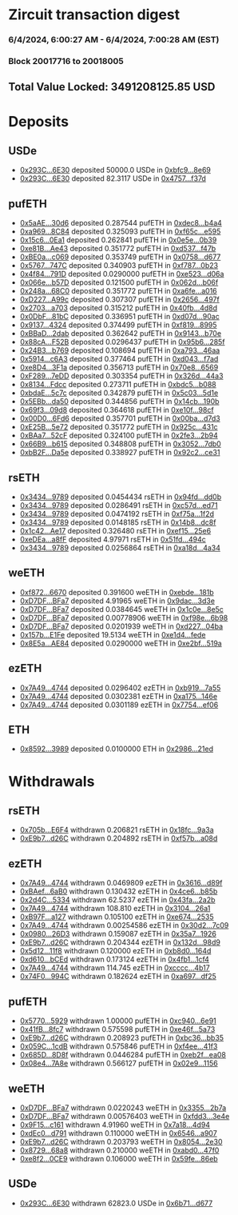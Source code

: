 # Zircuit transaction digest
### 6/4/2024, 6:00:27 AM - 6/4/2024, 7:00:28 AM (EST)
### Block 20017716 to 20018005

## Total Value Locked: 3491208125.85 USD

# Deposits
## USDe
- [0x293C...6E30](https://etherscan.io/address/0x293C6937D8D82e05B01335F7B33FBA0c8e256E30) deposited 50000.0 USDe in [0xbfc9...8e69](https://etherscan.io/tx/0x293C6937D8D82e05B01335F7B33FBA0c8e256E30)
- [0x293C...6E30](https://etherscan.io/address/0x293C6937D8D82e05B01335F7B33FBA0c8e256E30) deposited 82.3117 USDe in [0x4757...f37d](https://etherscan.io/tx/0x293C6937D8D82e05B01335F7B33FBA0c8e256E30)
## pufETH
- [0x5aAE...30d6](https://etherscan.io/address/0x5aAED5229Ea58fF9050A7F8930203E02343130d6) deposited 0.287544 pufETH in [0xdec8...b4a4](https://etherscan.io/tx/0x5aAED5229Ea58fF9050A7F8930203E02343130d6)
- [0xa969...8C84](https://etherscan.io/address/0xa969155ecf544F34162B9b716faDfd5E76ff8C84) deposited 0.325093 pufETH in [0xf65c...e595](https://etherscan.io/tx/0xa969155ecf544F34162B9b716faDfd5E76ff8C84)
- [0x15c6...0Ea1](https://etherscan.io/address/0x15c6329A7AA7F657a023B2201eFc38e9f0D70Ea1) deposited 0.262841 pufETH in [0x0e5e...0b39](https://etherscan.io/tx/0x15c6329A7AA7F657a023B2201eFc38e9f0D70Ea1)
- [0xe81B...Ae43](https://etherscan.io/address/0xe81B75666127f781825ae8d5Bff70d045129Ae43) deposited 0.351772 pufETH in [0xd537...f47b](https://etherscan.io/tx/0xe81B75666127f781825ae8d5Bff70d045129Ae43)
- [0xBE0a...c069](https://etherscan.io/address/0xBE0ac3a21819dE6bf49B983b6e13Db4F6563c069) deposited 0.353749 pufETH in [0x0758...d677](https://etherscan.io/tx/0xBE0ac3a21819dE6bf49B983b6e13Db4F6563c069)
- [0x5767...747C](https://etherscan.io/address/0x57678BD614524A3d960aC2112eAeFa277847747C) deposited 0.340903 pufETH in [0xf787...0b23](https://etherscan.io/tx/0x57678BD614524A3d960aC2112eAeFa277847747C)
- [0x4f84...791D](https://etherscan.io/address/0x4f848E7FC4679f3f89e6215ED8c2CC2e28e5791D) deposited 0.0290000 pufETH in [0xe523...d06a](https://etherscan.io/tx/0x4f848E7FC4679f3f89e6215ED8c2CC2e28e5791D)
- [0x066e...b57D](https://etherscan.io/address/0x066e262465033b88DA26ebcf000Df5E3Cb24b57D) deposited 0.121500 pufETH in [0x062d...b06f](https://etherscan.io/tx/0x066e262465033b88DA26ebcf000Df5E3Cb24b57D)
- [0x248a...68C0](https://etherscan.io/address/0x248aF73eef6431A1e0414CE43b058196C34D68C0) deposited 0.351772 pufETH in [0xa6fe...a016](https://etherscan.io/tx/0x248aF73eef6431A1e0414CE43b058196C34D68C0)
- [0xD227...A99c](https://etherscan.io/address/0xD227a5e4aAadAe704CB2e1f2CA1CEf697796A99c) deposited 0.307307 pufETH in [0x2656...497f](https://etherscan.io/tx/0xD227a5e4aAadAe704CB2e1f2CA1CEf697796A99c)
- [0x2703...a703](https://etherscan.io/address/0x27036662Cb78A6fC4Eea97280e292B95Af8fa703) deposited 0.315212 pufETH in [0x40fb...4d8d](https://etherscan.io/tx/0x27036662Cb78A6fC4Eea97280e292B95Af8fa703)
- [0x0DbF...81bC](https://etherscan.io/address/0x0DbF28971e1E66ae97d302f81b2416E7126381bC) deposited 0.336951 pufETH in [0xd07d...90ac](https://etherscan.io/tx/0x0DbF28971e1E66ae97d302f81b2416E7126381bC)
- [0x9137...4324](https://etherscan.io/address/0x9137c9E7437075c018F94f025AD51F5ee9504324) deposited 0.374499 pufETH in [0xf819...8995](https://etherscan.io/tx/0x9137c9E7437075c018F94f025AD51F5ee9504324)
- [0xBBaD...2dab](https://etherscan.io/address/0xBBaD7FBA4b417AC7f249e00abBF0058a5e1a2dab) deposited 0.362642 pufETH in [0x9143...b70e](https://etherscan.io/tx/0xBBaD7FBA4b417AC7f249e00abBF0058a5e1a2dab)
- [0x88cA...F52B](https://etherscan.io/address/0x88cAcbe7139907649F925150827ACB4444A2F52B) deposited 0.0296437 pufETH in [0x95b6...285f](https://etherscan.io/tx/0x88cAcbe7139907649F925150827ACB4444A2F52B)
- [0x24B3...b769](https://etherscan.io/address/0x24B33B15bBa2bF8e4a3589361115Cf7CBc48b769) deposited 0.108694 pufETH in [0xa793...46aa](https://etherscan.io/tx/0x24B33B15bBa2bF8e4a3589361115Cf7CBc48b769)
- [0x5914...c6A3](https://etherscan.io/address/0x59148232D5C32bEdfD749769a5d092895E88c6A3) deposited 0.377464 pufETH in [0xd043...f7ad](https://etherscan.io/tx/0x59148232D5C32bEdfD749769a5d092895E88c6A3)
- [0xe8D4...3F1a](https://etherscan.io/address/0xe8D4dF1C3579652d7E2D94BD792c1418F2153F1a) deposited 0.356713 pufETH in [0x70e8...6569](https://etherscan.io/tx/0xe8D4dF1C3579652d7E2D94BD792c1418F2153F1a)
- [0xF289...7eDD](https://etherscan.io/address/0xF289Bed113A7b1beffa92c91dd4346ccC8c37eDD) deposited 0.303354 pufETH in [0x326d...44a3](https://etherscan.io/tx/0xF289Bed113A7b1beffa92c91dd4346ccC8c37eDD)
- [0x8134...Fdcc](https://etherscan.io/address/0x81347aD6A264B05A6267d88d2491DF84Fc0fFdcc) deposited 0.273711 pufETH in [0xbdc5...b088](https://etherscan.io/tx/0x81347aD6A264B05A6267d88d2491DF84Fc0fFdcc)
- [0xbdaE...5c7c](https://etherscan.io/address/0xbdaEed93C9F5F6cB893E603AB144308d7b595c7c) deposited 0.342879 pufETH in [0x5c03...5d1e](https://etherscan.io/tx/0xbdaEed93C9F5F6cB893E603AB144308d7b595c7c)
- [0x5EBb...da50](https://etherscan.io/address/0x5EBb5fFB281370a358B4E3009Ce75ad62873da50) deposited 0.344856 pufETH in [0x14cb...190b](https://etherscan.io/tx/0x5EBb5fFB281370a358B4E3009Ce75ad62873da50)
- [0x69f3...09d8](https://etherscan.io/address/0x69f3851BAc11211278F8ac5aeFE572DEBD9409d8) deposited 0.364618 pufETH in [0xe10f...98cf](https://etherscan.io/tx/0x69f3851BAc11211278F8ac5aeFE572DEBD9409d8)
- [0x00D0...6Fd6](https://etherscan.io/address/0x00D07254b387aC2f872E67b3B415BD0bB7b16Fd6) deposited 0.357701 pufETH in [0x00ba...d7d3](https://etherscan.io/tx/0x00D07254b387aC2f872E67b3B415BD0bB7b16Fd6)
- [0xE25B...5e72](https://etherscan.io/address/0xE25Bb096177750b0602941d5B8370C573A6b5e72) deposited 0.351772 pufETH in [0x925c...431c](https://etherscan.io/tx/0xE25Bb096177750b0602941d5B8370C573A6b5e72)
- [0xBAa7...52cF](https://etherscan.io/address/0xBAa7944B2Aafa554e9F6E49Fba99c0BfdeA652cF) deposited 0.324100 pufETH in [0x2fe3...2b94](https://etherscan.io/tx/0xBAa7944B2Aafa554e9F6E49Fba99c0BfdeA652cF)
- [0x66B9...b615](https://etherscan.io/address/0x66B9750BD691E7ca7603A5A64b06Fa643152b615) deposited 0.348808 pufETH in [0x3052...7db0](https://etherscan.io/tx/0x66B9750BD691E7ca7603A5A64b06Fa643152b615)
- [0xbB2F...Da5e](https://etherscan.io/address/0xbB2F54EBeb28d9f64a01854aaec8297e0549Da5e) deposited 0.338927 pufETH in [0x92c2...ce31](https://etherscan.io/tx/0xbB2F54EBeb28d9f64a01854aaec8297e0549Da5e)
## rsETH
- [0x3434...9789](https://etherscan.io/address/0x34349c5569e7B846c3558961552D2202760A9789) deposited 0.0454434 rsETH in [0x94fd...dd0b](https://etherscan.io/tx/0x34349c5569e7B846c3558961552D2202760A9789)
- [0x3434...9789](https://etherscan.io/address/0x34349c5569e7B846c3558961552D2202760A9789) deposited 0.0286491 rsETH in [0xc57d...ed71](https://etherscan.io/tx/0x34349c5569e7B846c3558961552D2202760A9789)
- [0x3434...9789](https://etherscan.io/address/0x34349c5569e7B846c3558961552D2202760A9789) deposited 0.0474192 rsETH in [0xf75a...1f2d](https://etherscan.io/tx/0x34349c5569e7B846c3558961552D2202760A9789)
- [0x3434...9789](https://etherscan.io/address/0x34349c5569e7B846c3558961552D2202760A9789) deposited 0.0148185 rsETH in [0x14b8...dc8f](https://etherscan.io/tx/0x34349c5569e7B846c3558961552D2202760A9789)
- [0x1c42...Ae17](https://etherscan.io/address/0x1c42169Ad51742b300791aB4030baA0edF74Ae17) deposited 0.326480 rsETH in [0xef15...25e6](https://etherscan.io/tx/0x1c42169Ad51742b300791aB4030baA0edF74Ae17)
- [0xeDEa...a8fF](https://etherscan.io/address/0xeDEaCfA5f263dF3Ef8c150Bf2894AEc1eE87a8fF) deposited 4.97971 rsETH in [0x51fd...494c](https://etherscan.io/tx/0xeDEaCfA5f263dF3Ef8c150Bf2894AEc1eE87a8fF)
- [0x3434...9789](https://etherscan.io/address/0x34349c5569e7B846c3558961552D2202760A9789) deposited 0.0256864 rsETH in [0xa18d...4a34](https://etherscan.io/tx/0x34349c5569e7B846c3558961552D2202760A9789)
## weETH
- [0xf872...6670](https://etherscan.io/address/0xf87243b2D478546455d0d884d764377fD61E6670) deposited 0.391600 weETH in [0xebde...181b](https://etherscan.io/tx/0xf87243b2D478546455d0d884d764377fD61E6670)
- [0xD7DF...BFa7](https://etherscan.io/address/0xD7DF7E085214743530afF339aFC420c7c720BFa7) deposited 4.91965 weETH in [0x9dac...3d3e](https://etherscan.io/tx/0xD7DF7E085214743530afF339aFC420c7c720BFa7)
- [0xD7DF...BFa7](https://etherscan.io/address/0xD7DF7E085214743530afF339aFC420c7c720BFa7) deposited 0.0384645 weETH in [0x1c0e...8e5c](https://etherscan.io/tx/0xD7DF7E085214743530afF339aFC420c7c720BFa7)
- [0xD7DF...BFa7](https://etherscan.io/address/0xD7DF7E085214743530afF339aFC420c7c720BFa7) deposited 0.00778906 weETH in [0xf98e...6b98](https://etherscan.io/tx/0xD7DF7E085214743530afF339aFC420c7c720BFa7)
- [0xD7DF...BFa7](https://etherscan.io/address/0xD7DF7E085214743530afF339aFC420c7c720BFa7) deposited 0.0201939 weETH in [0xd227...04ba](https://etherscan.io/tx/0xD7DF7E085214743530afF339aFC420c7c720BFa7)
- [0x157b...E1Fe](https://etherscan.io/address/0x157b7def8E9d586b0F91aFE67129C1243B06E1Fe) deposited 19.5134 weETH in [0xe1d4...fede](https://etherscan.io/tx/0x157b7def8E9d586b0F91aFE67129C1243B06E1Fe)
- [0x8E5a...AE84](https://etherscan.io/address/0x8E5a4BBcA547929924252d52fF36f4dF24B3AE84) deposited 0.0290000 weETH in [0xe2bf...519a](https://etherscan.io/tx/0x8E5a4BBcA547929924252d52fF36f4dF24B3AE84)
## ezETH
- [0x7A49...4744](https://etherscan.io/address/0x7A493Be5c2ce014cD049Bf178a1ac0Db1B434744) deposited 0.0296402 ezETH in [0xb919...7a55](https://etherscan.io/tx/0x7A493Be5c2ce014cD049Bf178a1ac0Db1B434744)
- [0x7A49...4744](https://etherscan.io/address/0x7A493Be5c2ce014cD049Bf178a1ac0Db1B434744) deposited 0.0302381 ezETH in [0xa175...146e](https://etherscan.io/tx/0x7A493Be5c2ce014cD049Bf178a1ac0Db1B434744)
- [0x7A49...4744](https://etherscan.io/address/0x7A493Be5c2ce014cD049Bf178a1ac0Db1B434744) deposited 0.0301189 ezETH in [0x7754...ef06](https://etherscan.io/tx/0x7A493Be5c2ce014cD049Bf178a1ac0Db1B434744)
## ETH
- [0x8592...3989](https://etherscan.io/address/0x8592549C337e46D8efA3F205274203685c8D3989) deposited 0.0100000 ETH in [0x2986...21ed](https://etherscan.io/tx/0x8592549C337e46D8efA3F205274203685c8D3989)
# Withdrawals
## rsETH
- [0x705b...E6F4](https://etherscan.io/address/0x705b14423C98fb7924D5D768e0b933bAD6aeE6F4) withdrawn 0.206821 rsETH in [0x18fc...9a3a](https://etherscan.io/tx/0x705b14423C98fb7924D5D768e0b933bAD6aeE6F4)
- [0xE9b7...d26C](https://etherscan.io/address/0xE9b76BBa22C85163145e05B3EE897Ad8b2EDd26C) withdrawn 0.204892 rsETH in [0xf57b...a08d](https://etherscan.io/tx/0xE9b76BBa22C85163145e05B3EE897Ad8b2EDd26C)
## ezETH
- [0x7A49...4744](https://etherscan.io/address/0x7A493Be5c2ce014cD049Bf178a1ac0Db1B434744) withdrawn 0.0469809 ezETH in [0x3616...d89f](https://etherscan.io/tx/0x7A493Be5c2ce014cD049Bf178a1ac0Db1B434744)
- [0xBAef...6aB0](https://etherscan.io/address/0xBAef6bdA5AFFB768308A339538551F7838Ab6aB0) withdrawn 0.130432 ezETH in [0x4ce6...b85b](https://etherscan.io/tx/0xBAef6bdA5AFFB768308A339538551F7838Ab6aB0)
- [0x2d4C...5334](https://etherscan.io/address/0x2d4C0f33402C9b6F4aD6f70718D22Da2D4225334) withdrawn 62.5237 ezETH in [0x43fa...2a2b](https://etherscan.io/tx/0x2d4C0f33402C9b6F4aD6f70718D22Da2D4225334)
- [0x7A49...4744](https://etherscan.io/address/0x7A493Be5c2ce014cD049Bf178a1ac0Db1B434744) withdrawn 108.810 ezETH in [0x3104...26a1](https://etherscan.io/tx/0x7A493Be5c2ce014cD049Bf178a1ac0Db1B434744)
- [0xB97F...a127](https://etherscan.io/address/0xB97F61a187A5704e6f7096CDab32B386b046a127) withdrawn 0.105100 ezETH in [0xe674...2535](https://etherscan.io/tx/0xB97F61a187A5704e6f7096CDab32B386b046a127)
- [0x7A49...4744](https://etherscan.io/address/0x7A493Be5c2ce014cD049Bf178a1ac0Db1B434744) withdrawn 0.00254586 ezETH in [0x30d2...7c09](https://etherscan.io/tx/0x7A493Be5c2ce014cD049Bf178a1ac0Db1B434744)
- [0x0980...26D3](https://etherscan.io/address/0x09804d40681333404951d6549c54e6Ae9a0326D3) withdrawn 0.159087 ezETH in [0x35a7...1926](https://etherscan.io/tx/0x09804d40681333404951d6549c54e6Ae9a0326D3)
- [0xE9b7...d26C](https://etherscan.io/address/0xE9b76BBa22C85163145e05B3EE897Ad8b2EDd26C) withdrawn 0.204344 ezETH in [0x132d...98d9](https://etherscan.io/tx/0xE9b76BBa22C85163145e05B3EE897Ad8b2EDd26C)
- [0x5d12...11f8](https://etherscan.io/address/0x5d12a99c8f632f8857be36Bd08eDA7993AD811f8) withdrawn 0.120000 ezETH in [0xb8d0...164d](https://etherscan.io/tx/0x5d12a99c8f632f8857be36Bd08eDA7993AD811f8)
- [0xd610...bCEd](https://etherscan.io/address/0xd6109BE8d5DCF38eA21dd50DEE2d4D5c77d2bCEd) withdrawn 0.173124 ezETH in [0x4fb1...1cf4](https://etherscan.io/tx/0xd6109BE8d5DCF38eA21dd50DEE2d4D5c77d2bCEd)
- [0x7A49...4744](https://etherscan.io/address/0x7A493Be5c2ce014cD049Bf178a1ac0Db1B434744) withdrawn 114.745 ezETH in [0xcccc...4b17](https://etherscan.io/tx/0x7A493Be5c2ce014cD049Bf178a1ac0Db1B434744)
- [0x74F0...994C](https://etherscan.io/address/0x74F0D605335a43Bfd406105E2C29927f2fAA994C) withdrawn 0.182624 ezETH in [0xa697...df25](https://etherscan.io/tx/0x74F0D605335a43Bfd406105E2C29927f2fAA994C)
## pufETH
- [0x5770...5929](https://etherscan.io/address/0x5770dF97D9Bcb51e7d01c2F658A341d9283f5929) withdrawn 1.00000 pufETH in [0xc940...6e91](https://etherscan.io/tx/0x5770dF97D9Bcb51e7d01c2F658A341d9283f5929)
- [0x41fB...8fc7](https://etherscan.io/address/0x41fB6c7FF32b3C193eeD43AeE6c1af0391A88fc7) withdrawn 0.575598 pufETH in [0xe46f...5a73](https://etherscan.io/tx/0x41fB6c7FF32b3C193eeD43AeE6c1af0391A88fc7)
- [0xE9b7...d26C](https://etherscan.io/address/0xE9b76BBa22C85163145e05B3EE897Ad8b2EDd26C) withdrawn 0.208923 pufETH in [0xbc36...bb35](https://etherscan.io/tx/0xE9b76BBa22C85163145e05B3EE897Ad8b2EDd26C)
- [0x059C...1cdB](https://etherscan.io/address/0x059C1095Ebd5DA7103C2AdF6E382830BFBa91cdB) withdrawn 0.575846 pufETH in [0xf4ee...41f3](https://etherscan.io/tx/0x059C1095Ebd5DA7103C2AdF6E382830BFBa91cdB)
- [0x685D...8D8f](https://etherscan.io/address/0x685Da7FBD31eBf68F7b6F42582D83e12a2688D8f) withdrawn 0.0446284 pufETH in [0xeb2f...ea08](https://etherscan.io/tx/0x685Da7FBD31eBf68F7b6F42582D83e12a2688D8f)
- [0x08e4...7A8e](https://etherscan.io/address/0x08e4ab85611d88afe0E38864D7d7f5E4d6E77A8e) withdrawn 0.566127 pufETH in [0x02e9...1156](https://etherscan.io/tx/0x08e4ab85611d88afe0E38864D7d7f5E4d6E77A8e)
## weETH
- [0xD7DF...BFa7](https://etherscan.io/address/0xD7DF7E085214743530afF339aFC420c7c720BFa7) withdrawn 0.0220243 weETH in [0x3355...2b7a](https://etherscan.io/tx/0xD7DF7E085214743530afF339aFC420c7c720BFa7)
- [0xD7DF...BFa7](https://etherscan.io/address/0xD7DF7E085214743530afF339aFC420c7c720BFa7) withdrawn 0.00576403 weETH in [0xfdd3...3e4e](https://etherscan.io/tx/0xD7DF7E085214743530afF339aFC420c7c720BFa7)
- [0x9F15...c161](https://etherscan.io/address/0x9F1528F9Fd43EfD58f257F48A9D71F0bb21Ec161) withdrawn 4.91960 weETH in [0x7a18...4d94](https://etherscan.io/tx/0x9F1528F9Fd43EfD58f257F48A9D71F0bb21Ec161)
- [0xdEc0...d791](https://etherscan.io/address/0xdEc04f1c0412A4C7EB8bFeC354D9cd1C9A37d791) withdrawn 0.110000 weETH in [0x6546...a907](https://etherscan.io/tx/0xdEc04f1c0412A4C7EB8bFeC354D9cd1C9A37d791)
- [0xE9b7...d26C](https://etherscan.io/address/0xE9b76BBa22C85163145e05B3EE897Ad8b2EDd26C) withdrawn 0.203793 weETH in [0x8054...2e30](https://etherscan.io/tx/0xE9b76BBa22C85163145e05B3EE897Ad8b2EDd26C)
- [0x8729...68a8](https://etherscan.io/address/0x8729d24E32cB988daF49cdCf7280bFC9Ebbc68a8) withdrawn 0.210000 weETH in [0xabd0...47f0](https://etherscan.io/tx/0x8729d24E32cB988daF49cdCf7280bFC9Ebbc68a8)
- [0xe8f2...0CE9](https://etherscan.io/address/0xe8f24002e23125c741f11253585A627877e50CE9) withdrawn 0.106000 weETH in [0x59fe...86eb](https://etherscan.io/tx/0xe8f24002e23125c741f11253585A627877e50CE9)
## USDe
- [0x293C...6E30](https://etherscan.io/address/0x293C6937D8D82e05B01335F7B33FBA0c8e256E30) withdrawn 62823.0 USDe in [0x6b71...d677](https://etherscan.io/tx/0x293C6937D8D82e05B01335F7B33FBA0c8e256E30)
